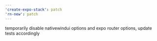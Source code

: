 ```yaml
---
'create-expo-stack': patch
'rn-new': patch
---
```


temporarily disable nativewindui options and expo router options, update tests accordingly
